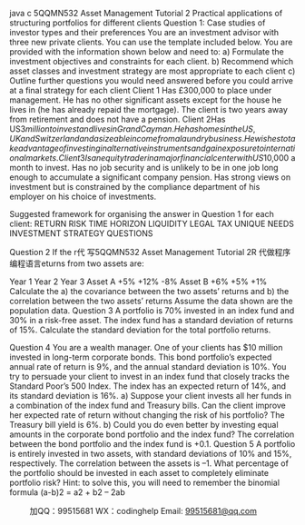 java c
5QQMN532
Asset   Management
Tutorial   2
Practical applications   of structuring   portfolios for different clients
Question   1:
Case studies of   investor types and their   preferences
You   are   an   investment   advisor   with   three    new    private   clients.   You   can    use   the   template   included   below. You are   provided with   the   information shown   below and   need   to:
a)       Formulate the   investment objectives   and   constraints   for   each   client.
b)       Recommend   which   asset   classes   and   investment   strategy   are    most   appropriate   to   each   client
c)       Outline   further    questions   you   would    need   answered    before   you   could   arrive   at   a   final   strategy for each   client
Client   1
Has £300,000 to   place   under   management.    He   has   no other   significant   assets   except   for   the   house   he   lives   in   (he   has already   repaid the   mortgage). The client   is two years   away from retirement and does   not   have   a   pension.
Client   2Has    US$3   million   to   invest   and   lives   in   Grand   Cayman.       He    has    homes    in    the    US,    UK    and   Switzerland   and   a   sizeable   income from   a   laundry   business.      He wishes to take   advantage   of   investing   in alternative   instruments and gain exposure to   international   markets.
Client   3Is   an   equity trader   in   a   major financial   center with   US$10,000   a   month to   invest.       Has   no job   security   and   is   unlikely   to   be   in   one   job   long   enough   to   accumulate   a   significant   company   pension.      Has   strong   views   on   investment   but   is   constrained   by   the   compliance   department   of   his employer on   his choice   of   investments.


Suggested framework for organising the answer in Question   1   for   each   client:
RETURN
RISK
TIME   HORIZON
LIQUIDITY
LEGAL
TAX
UNIQUE   NEEDS
INVESTMENT STRATEGY
QUESTIONS




Question   2
If the   r代 写5QQMN532 Asset Management Tutorial 2R
代做程序编程语言eturns from two   assets are:
   
Year   1
Year   2
Year   3
Asset A
+5%
+12%
-8%
Asset   B
+6%
+5%
+1%
Calculate the
a)       the   covariance   between   the   two   assets’ returns   and
b)      the   correlation   between   the   two   assets’ returns
Assume the data shown   are the   population   data.
Question   3
A   portfolio   is   70% invested   in   an   index   fund   and   30% in   a   risk-free   asset. The   index   fund has   a   standard   deviation   of   returns   of   15%. Calculate   the   standard   deviation   for   the   total   portfolio returns.


Question 4
You are a wealth   manager. One   of your   clients   has   $10   million   invested   in   long-term corporate   bonds. This   bond   portfolio’s expected annual   rate of   return   is 9%,   and   the   annual   standard deviation   is   10%.
You try to   persuade your client to   invest   in an   index fund that   closely   tracks   the   Standard      Poor’s   500   Index. The   index   has an expected   return of   14%, and   its   standard   deviation   is 16%.
a)       Suppose your client   invests all   her   funds   in   a   combination   of the   index   fund   and   Treasury   bills. Can the client   improve   her expected   rate   of   return without   changing   the   risk   of   his portfolio? The Treasury   bill yield   is 6%.
b)       Could you do even   better   by   investing   equal   amounts   in the   corporate   bond   portfolio      and the   index fund? The correlation   between the   bond   portfolio and the   index fund   is   +0.1.
Question   5
A   portfolio   is   entirely   invested   in   two   assets, with   standard   deviations   of   10% and   15%,   respectively. The correlation   between the   assets   is   –1.
What   percentage of the   portfolio should   be   invested   in each   asset to   completely   eliminate   portfolio   risk?
Hint:   to solve   this, you   will need to remember the binomial   formula   (a-b)2    = a2    +   b2   – 2ab

         
加QQ：99515681  WX：codinghelp  Email: 99515681@qq.com
